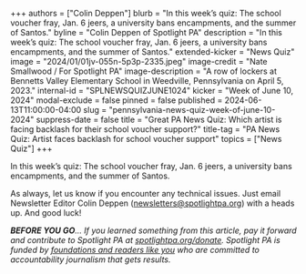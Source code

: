 +++
authors = ["Colin Deppen"]
blurb = "In this week’s quiz: The school voucher fray, Jan. 6 jeers, a university bans encampments, and the summer of Santos."
byline = "Colin Deppen of Spotlight PA"
description = "In this week’s quiz: The school voucher fray, Jan. 6 jeers, a university bans encampments, and the summer of Santos."
extended-kicker = "News Quiz"
image = "2024/01/01jv-055n-5p3p-2335.jpeg"
image-credit = "Nate Smallwood / For Spotlight PA"
image-description = "A row of lockers at Bennetts Valley Elementary School in Weedville, Pennsylvania on April 5, 2023."
internal-id = "SPLNEWSQUIZJUNE1024"
kicker = "Week of June 10, 2024"
modal-exclude = false
pinned = false
published = 2024-06-13T11:00:00-04:00
slug = "pennsylvania-news-quiz-week-of-june-10-2024"
suppress-date = false
title = "Great PA News Quiz: Which artist is facing backlash for their school voucher support?"
title-tag = "PA News Quiz: Artist faces backlash for school voucher support"
topics = ["News Quiz"]
+++

In this week’s quiz: The school voucher fray, Jan. 6 jeers, a university bans encampments, and the summer of Santos.

<div data-tf-live="01J06CKJR3N063MXY357XV3BZV"></div><script src="//embed.typeform.com/next/embed.js"></script>

As always, let us know if you encounter any technical issues. Just email Newsletter Editor Colin Deppen (newsletters@spotlightpa.org) with a heads up. And good luck!

<strong><em>BEFORE YOU GO</em></strong><em>… If you learned something from this article, pay it forward and contribute to Spotlight PA at </em><a href="http://spotlightpa.org/donate"><em>spotlightpa.org/donate</em></a><em>. Spotlight PA is funded by </em><a href="https://www.spotlightpa.org/support"><em>foundations and readers like you</em></a><em> who are committed to accountability journalism that gets results.</em>


